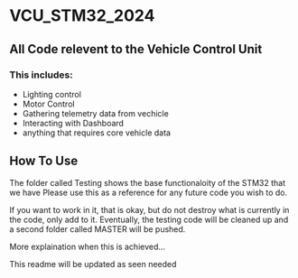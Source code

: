 # VCU_STM32_2024
## All Code relevent to the Vehicle Control Unit

### This includes:
- Lighting control
- Motor Control
- Gathering telemetry data from vechicle
- Interacting with Dashboard
- anything that requires core vehicle data

## How To Use

The folder called Testing shows the base functionaloity of the STM32 that we have
Please use this as a reference for any future code you wish to do. 

If you want to work in it, that is okay, but do not destroy what is currently in the code, only add to it.
Eventually, the testing code will be cleaned up and a second folder called MASTER will be pushed.

More explaination when this is achieved...

This readme will be updated as seen needed
